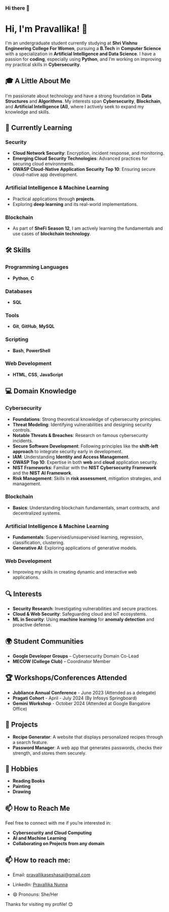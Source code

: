 ### Hi there 👋

<!--
**pravallika-nunna/pravallika-nunna** is a ✨ _special_ ✨ repository because its `README.md` (this file) appears on your GitHub profile.

Here are some ideas to get you started:

- 🔭 I’m currently working on ...
- 🌱 I’m currently learning ...
- 👯 I’m looking to collaborate on ...
- 🤔 I’m looking for help with ...
- 💬 Ask me about ...
- 📫 How to reach me: ...
- 😄 Pronouns: ...
- ⚡ Fun fact: ...
-->

# Hi, I'm Pravallika! 👋

I'm an undergraduate student currently studying at **Shri Vishnu Engineering College For Women**, pursuing a **B.Tech** in **Computer Science** with a specialization in **Artificial Intelligence and Data Science**. I have a passion for **coding**, especially using **Python**, and I’m working on improving my practical skills in **Cybersecurity**.


## 🎓 A Little About Me
I'm passionate about technology and have a strong foundation in **Data Structures** and **Algorithms**. My interests span **Cybersecurity**, **Blockchain**, and **Artificial Intelligence (AI)**, where I actively seek to expand my knowledge and skills.  

## 🌱 Currently Learning  
### Security  
- **Cloud Network Security**: Encryption, incident response, and monitoring.  
- **Emerging Cloud Security Technologies**: Advanced practices for securing cloud environments.  
- **OWASP Cloud-Native Application Security Top 10**: Ensuring secure cloud-native app development.  

### Artificial Intelligence & Machine Learning  
- Practical applications through **projects**.  
- Exploring **deep learning** and its real-world implementations.  

### Blockchain  
- As part of **SheFi Season 12**, I am actively learning the fundamentals and use cases of **blockchain technology**.
  

## 🛠️ Skills  
### Programming Languages  
- **Python**, **C**  

### Databases  
- **SQL**  

### Tools  
- **Git**, **GitHub**, **MySQL**  

### Scripting  
- **Bash**, **PowerShell**  

### Web Development  
- **HTML**, **CSS**, **JavaScript**  


## 💻 Domain Knowledge  
### Cybersecurity  
- **Foundations**: Strong theoretical knowledge of cybersecurity principles.  
- **Threat Modeling**: Identifying vulnerabilities and designing security controls.  
- **Notable Threats & Breaches**: Research on famous cybersecurity incidents.  
- **Secure Software Development**: Following principles like the **shift-left approach** to integrate security early in development.  
- **IAM**: Understanding **Identity and Access Management**.  
- **OWASP Top 10**: Expertise in both **web** and **cloud** application security.  
- **NIST Frameworks**: Familiar with the **NIST Cybersecurity Framework** and the **NIST AI Framework**.  
- **Risk Management**: Skills in **risk assessment**, mitigation strategies, and management.  

### Blockchain  
- **Basics**: Understanding blockchain fundamentals, smart contracts, and decentralized systems.  

### Artificial Intelligence & Machine Learning  
- **Fundamentals**: Supervised/unsupervised learning, regression, classification, clustering.  
- **Generative AI**: Exploring applications of generative models.

### Web Development
 - Improving my skills in creating dynamic and interactive web applications.

## 🔍 Interests  
- **Security Research**: Investigating vulnerabilities and secure practices.  
- **Cloud & Web Security**: Safeguarding cloud and IoT ecosystems.  
- **ML in Security**: Using **machine learning** for **anomaly detection** and proactive defense.  


## 🌍 Student Communities
- **Google Developer Groups** – Cybersecurity Domain Co-Lead
- **MECOW (College Club)** – Coordinator Member

## 🏆 Workshops/Conferences Attended
- **Jubliance Annual Conference** - June 2023 (Attended as a delegate)
- **Pragati Cohort** - April - July 2024 (By Infosys Springboard)
- **Gemini Workshop** - October 2024 (Attended at Google Bangalore Office)

## 🚀 Projects
- **Recipe Generator**: A website that displays personalized recipes through a search feature.
- **Password Manager**: A web app that generates passwords, checks their strength, and stores them securely.

## 🎨 Hobbies
- **Reading Books**
- **Painting**
- **Drawing**

## 📫 How to Reach Me
Feel free to connect with me if you’re interested in:
- **Cybersecurity and Cloud Computing**
- **AI and Machine Learning**
- **Collaborating on Projects from any domain**


## 📫 How to reach me: 
- Email: pravallikaseshasai@gmail.com
 - LinkedIn: [Pravallika Nunna](https://www.linkedin.com/in/pravallika-nunna-15a539255/)

- 😄 Pronouns: She/Her

Thanks for visiting my profile! 😊
